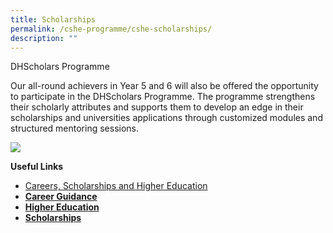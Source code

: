 ```yaml
---
title: Scholarships
permalink: /cshe-programme/cshe-scholarships/
description: ""
---
```

DHScholars Programme

Our all-round achievers in Year 5 and 6 will also be offered the opportunity to participate in the DHScholars Programme. The programme strengthens their scholarly attributes and supports them to develop an edge in their scholarships and universities applications through customized modules and structured mentoring sessions.

![](https://dunmanhigh.moe.edu.sg/wp-content/uploads/2020/01/scholars-programme.jpg)

**Useful Links**

*   [Careers, Scholarships and Higher Education](/cshe-programme/cshe-careers-scholarships-and-higher-education/)
*   [**Career Guidance**](/cshe-programme/cshe-career-guidance/)
*   [**Higher Education**](/cshe-programme/cshe-higher-education/)
*   [**Scholarships**](/cshe-programme/cshe-scholarships/)